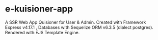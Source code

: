 # e-kuisioner-app
A SSR Web App Quisioner for User &amp; Admin. Created with Framework Express v4.17.1 , Databases with Sequelize ORM v6.3.5 (dialect postgres). Rendered with EJS Template Engine.
